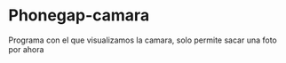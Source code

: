 # Phonegap-camara
Programa con el que visualizamos la camara, solo permite sacar una foto por ahora
